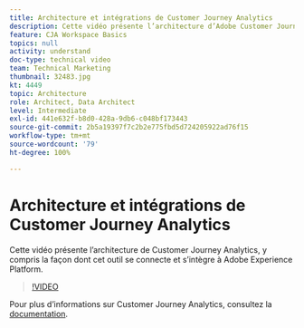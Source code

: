 ```yaml
---
title: Architecture et intégrations de Customer Journey Analytics
description: Cette vidéo présente l’architecture d’Adobe Customer Journey Analytics, y compris la façon dont cet outil se connecte et s’intègre à Adobe Experience Platform.
feature: CJA Workspace Basics
topics: null
activity: understand
doc-type: technical video
team: Technical Marketing
thumbnail: 32483.jpg
kt: 4449
topic: Architecture
role: Architect, Data Architect
level: Intermediate
exl-id: 441e632f-b8d0-428a-9db6-c048bf173443
source-git-commit: 2b5a19397f7c2b2e775fbd5d724205922ad76f15
workflow-type: tm+mt
source-wordcount: '79'
ht-degree: 100%

---
```


# Architecture et intégrations de Customer Journey Analytics

Cette vidéo présente l’architecture de Customer Journey Analytics, y compris la façon dont cet outil se connecte et s’intègre à Adobe Experience Platform.

>[!VIDEO](https://video.tv.adobe.com/v/32483/?quality=12)

Pour plus d’informations sur Customer Journey Analytics, consultez la [documentation](https://docs.adobe.com/content/help/fr-FR/analytics-platform/using/cja-landing.html).

